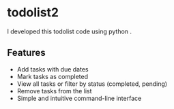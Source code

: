 # todolist2
I developed this todolist code using python .
## Features

- Add tasks with due dates
- Mark tasks as completed
- View all tasks or filter by status (completed, pending)
- Remove tasks from the list
- Simple and intuitive command-line interface
